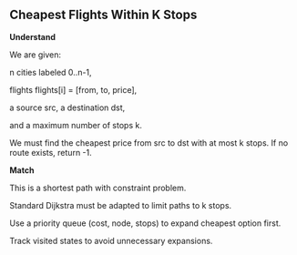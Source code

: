 ## Cheapest Flights Within K Stops
**Understand**

We are given:

n cities labeled 0..n-1,

flights flights[i] = [from, to, price],

a source src, a destination dst,

and a maximum number of stops k.

We must find the cheapest price from src to dst with at most k stops. If no route exists, return -1.

**Match**

This is a shortest path with constraint problem.

Standard Dijkstra must be adapted to limit paths to k stops.

Use a priority queue (cost, node, stops) to expand cheapest option first.

Track visited states to avoid unnecessary expansions.